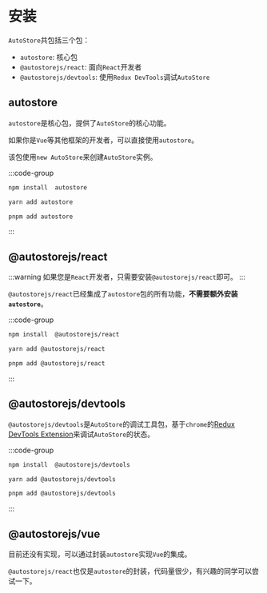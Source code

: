 # 安装

`AutoStore`共包括三个包：

- `autostore`: 核心包
- `@autostorejs/react`: 面向`React`开发者
- `@autostorejs/devtools`: 使用`Redux DevTools`调试`AutoStore`


## autostore

`autostore`是核心包，提供了`AutoStore`的核心功能。

如果你是`Vue`等其他框架的开发者，可以直接使用`autostore`。

该包使用`new AutoStore`来创建`AutoStore`实例。


:::code-group

```bash [npm]
npm install  autostore
```

```bash [yarn]
yarn add autostore
```

```bash [pnpm]
pnpm add autostore
``` 
:::


## @autostorejs/react

:::warning 
如果您是`React`开发者，只需要安装`@autostorejs/react`即可。
:::

`@autostorejs/react`已经集成了`autostore`包的所有功能，**不需要额外安装`autostore`**。

:::code-group

```bash [npm]
npm install  @autostorejs/react
```

```bash [yarn]
yarn add @autostorejs/react
```

```bash [pnpm]
pnpm add @autostorejs/react
``` 
:::

## @autostorejs/devtools

`@autostorejs/devtools`是`AutoStore`的调试工具包，基于`chrome`的[Redux DevTools Extension](https://github.com/reduxjs/redux-devtools)来调试`AutoStore`的状态。

 :::code-group

```bash [npm]
npm install  @autostorejs/devtools
```

```bash [yarn]
yarn add @autostorejs/devtools
```

```bash [pnpm]
pnpm add @autostorejs/devtools
``` 
:::


## @autostorejs/vue

目前还没有实现，可以通过封装`autostore`实现`Vue`的集成。

`@autostorejs/react`也仅是`autostore`的封装，代码量很少，有兴趣的同学可以尝试一下。



